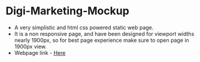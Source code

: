 # Digi-Marketing-Mockup
- A very simplistic and html css powered static web page.
- It is a non responsive page, and have been designed for viewport widths nearly 1900px, so for best page experience make sure to open page in 1900px view.
- Webpage link - [Here](https://kartik-j1999.github.io/Digi-Marketing-Mockup/)
